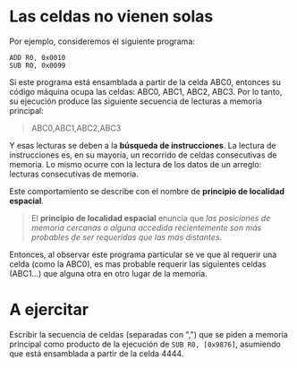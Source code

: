 # Las celdas no vienen solas

Por ejemplo, consideremos el siguiente programa:

```
ADD R0, 0x0010
SUB R0, 0x0099
```
Si este programa está ensamblada a partir de la celda ABC0, entonces su código máquina ocupa las celdas: ABC0, ABC1, ABC2, ABC3. Por lo tanto, su ejecución produce las siguiente secuencia de lecturas a memoria principal:
> ABC0,ABC1,ABC2,ABC3

Y esas lecturas se deben a la **búsqueda de instrucciones**. La lectura de instrucciones es, en su mayoría, un recorrido de celdas consecutivas de memoria. Lo mismo ocurre con la lectura de los datos de un arreglo: lecturas consecutivas de memoria.

Este comportamiento se describe con el nombre de **principio de localidad espacial**. 

> El **principio de localidad espacial** enuncia que *las posiciones de memoria cercanas a alguna accedida recientemente son más probables de ser requeridas que las más distantes*.

Entonces, al observar este programa particular se ve que al requerir una celda (como la ABC0), es mas probable requerir las siguientes celdas (ABC1...) que alguna otra en otro lugar de la memoria.

# A ejercitar

Escribir la secuencia de celdas (separadas con ",") que se piden a memoria principal como producto de la ejecución de `SUB R0, [0x9876]`, asumiendo que está ensamblada a partir de la celda 4444. 